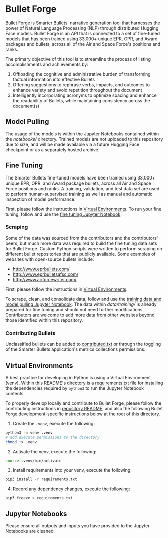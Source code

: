 # Bullet Forge

Bullet Forge is Smarter Bullets' narrative generation tool that harnesses the power of Natural Language Processing (NLP) through distributed Hugging Face models. Bullet Forge is an API that is connected to a set of fine-tuned models that has been trained using 33,000+ unique EPR, OPR, and Award packages and bullets, across all of the Air and Space Force's positions and ranks.

The primary objective of this tool is to streamline the process of listing accomplishments and achievements by:

1. Offloading the cognitive and administrative burden of transforming factual information into effective Bullets
2. Offering suggestions to rephrase verbs, impacts, and outcomes to enhance variety and avoid repetition throughout the document
3. Intelligently incorporating acronyms to optimize spacing and enhance the readability of Bullets, while maintaining consistency across the document(s)

## Model Pulling

The usage of the models is within the Jupyter Notebooks contained within the _notebooks/_ directory. Trained models are not uploaded to this repository due to size, and will be made available via a future Hugging Face checkpoint or as a separately hosted archive.

## Fine Tuning

The Smarter Bullets fine-tuned models have been trained using 33,000+ unique EPR, OPR, and Award package bullets, across all Air and Space Force positions and ranks. A training, validation, and test data set are used to perform human-supervised training as well as manual and automatic inspection of model performance.

First, please follow the instructions in [Virtual Environments](#virtual-environments). To run your fine tuning, follow and use the [fine tuning Jupyter Notebook](./notebooks/fine_tuning.ipynb).

### Scraping

Some of the data was sourced from the contributors and the contributors' peers, but much more data was required to build the fine tuning data sets for Bullet Forge. Custom Python scripts were written to perform scraping on different bullet repositories that are publicly available. Some examples of websites with open-source bullets include:

-   http://www.eprbullets.com/
-   http://www.eprbulletsafsc.com/
-   http://www.airforcewriter.com/

First, please follow the instructions in [Virtual Environments](#virtual-environments).

To scrape, clean, and consolidate data, follow and use the [training data and model pulling Jupyter Notebook](./notebooks/prepare_data.ipynb). The data within _data/training/_ is already prepared for fine tuning and should not need further modifications. Contributors are welcome to add more data from other websites beyond those identified within this repository.

### Contributing Bullets

Unclassified bullets can be added to [contributed.txt](./data/raw/contributed.txt) or through the toggling of the Smarter Bullets application's metrics collections permissions.

## Virtual Environments

A best practice for developing in Python is using a Virtual Environment (venv). Within this README's directory is a [requirements.txt](./requirements.txt) file for installing the dependencies required by `python3` to run the Jupyter Notebook contents.

To properly develop locally and contribute to Bullet Forge, please follow the contributing instructions in [repository README](../README.md), and also the following Bullet Forge development-specific instructions below at the root of this directory.

1. Create the `.venv`, execute the following:

```bash
python3 -m venv .venv
# add execute permissions to the directory
chmod +x .venv
```

2. Activate the venv, execute the following:

```bash
source .venv/bin/activate
```

3. Install requirements into your venv, execute the following:

```bash
pip3 install -r requirements.txt
```

4. Record any dependency changes, execute the following:

```bash
pip3 freeze > requirements.txt
```

## Jupyter Notebooks

Please ensure all outputs and inputs you have provided to the Jupyter Notebooks are cleaned.

